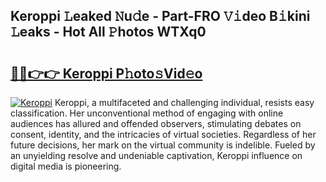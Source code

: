 ## Keroppi 𝙻eaked 𝙽u𝚍e - Part-FRO 𝚅𝚒deo B𝚒kini 𝙻eaks - Hot All 𝙿hotos WTXq0

# <h2><a href="http://ld21wq.urlbe.top/?page=Keroppi">🔗🔗👉👉 Keroppi P𝚑oto𝚜Vid𝚎o</a></h2>

[![Keroppi](https://i.imgur.com/eBuTRDB.gif)](http://ld21wq.urlbe.top/?page=Keroppi)
Keroppi, a multifaceted and challenging individual, resists easy classification. Her unconventional method of engaging with online audiences has allured and offended observers, stimulating debates on consent, identity, and the intricacies of virtual societies. Regardless of her future decisions, her mark on the virtual community is indelible. Fueled by an unyielding resolve and undeniable captivation, Keroppi influence on digital media is pioneering.
